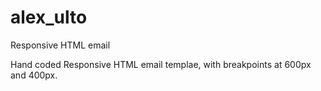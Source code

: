 # alex_ulto
Responsive HTML email

Hand coded Responsive HTML email templae, with breakpoints at 600px and 400px.
